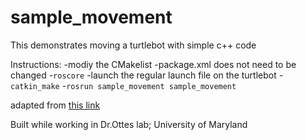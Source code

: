 # sample_movement

This demonstrates moving a turtlebot with simple c++ code

Instructions:
-modiy the CMakelist
-package.xml does not need to be changed
-```roscore```
-launch the regular launch file on the turtlebot
-```catkin_make```
-```rosrun sample_movement sample_movement```



adapted from [this link](https://github.com/demulab/move)

Built while working in Dr.Ottes lab; University of Maryland
